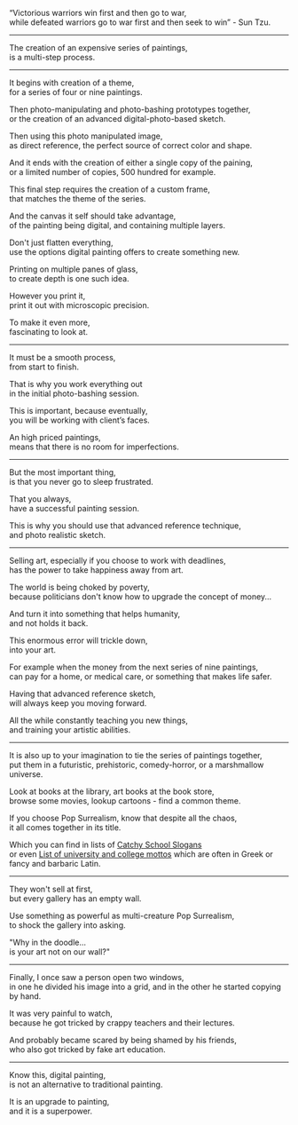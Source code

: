 “Victorious warriors win first and then go to war,\
while defeated warriors go to war first and then seek to win” - Sun Tzu.

---

The creation of an expensive series of paintings,\
is a multi-step process.

---

It begins with creation of a theme,\
for a series of four or nine paintings.

Then photo-manipulating and photo-bashing prototypes together,\
or the creation of an advanced digital-photo-based sketch.

Then using this photo manipulated image,\
as direct reference, the perfect source of correct color and shape.

And it ends with the creation of either a single copy of the paining,\
or a limited number of copies, 500 hundred for example.

This final step requires the creation of a custom frame,\
that matches the theme of the series.

And the canvas it self should take advantage,\
of the painting being digital, and containing multiple layers.

Don't just flatten everything,\
use the options digital painting offers to create something new.

Printing on multiple panes of glass,\
to create depth is one such idea.

However you print it,\
print it out with microscopic precision.

To make it even more,\
fascinating to look at.

---

It must be a smooth process,\
from start to finish.

That is why you work everything out\
in the initial photo-bashing session.

This is important, because eventually,\
you will be working with client’s faces.

An high priced paintings,\
means that there is no room for imperfections.

---

But the most important thing,\
is that you never go to sleep frustrated.

That you always,\
have a successful painting session.

This is why you should use that advanced reference technique,\
and photo realistic sketch.

---

Selling art, especially if you choose to work with deadlines,\
has the power to take happiness away from art.

The world is being choked by poverty,\
because politicians don't know how to upgrade the concept of money...

And turn it into something that helps humanity,\
and not holds it back.

This enormous error will trickle down,\
into your art.

For example when the money from the next series of nine paintings,\
can pay for a home, or medical care, or something that makes life safer.

Having that advanced reference sketch,\
will always keep you moving forward.

All the while constantly teaching you new things,\
and training your artistic abilities.

---

It is also up to your imagination to tie the series of paintings together,\
put them in a futuristic, prehistoric, comedy-horror, or a marshmallow universe.

Look at books at the library, art books at the book store,\
browse some movies, lookup cartoons - find a common theme.

If you choose Pop Surrealism, know that despite all the chaos,\
it all comes together in its title.

Which you can find in lists of [Catchy School Slogans](https://html.duckduckgo.com/html?q=Catchy%20School%20Slogans%2C%20Taglines%20and%20Mottos)\
or even [List of university and college mottos](https://en.wikipedia.org/wiki/List_of_university_and_college_mottos) which are often in Greek or fancy and barbaric Latin.

---

They won't sell at first,\
but every gallery has an empty wall.

Use something as powerful as multi-creature Pop Surrealism,\
to shock the gallery into asking.

"Why in the doodle...\
is your art not on our wall?"

---

Finally, I once saw a person open two windows,\
in one he divided his image into a grid, and in the other he started copying by hand.

It was very painful to watch,\
because he got tricked by crappy teachers and their lectures.

And probably became scared by being shamed by his friends,\
who also got tricked by fake art education.

---

Know this, digital painting,\
is not an alternative to traditional painting.

It is an upgrade to painting,\
and it is a superpower.
